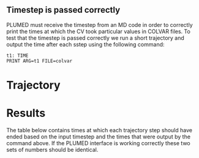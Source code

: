 Timestep is passed correctly
----------------------------

PLUMED must receive the timestep from an MD code in order to correctly print the times at which the CV took particular values in COLVAR files. 
To test that the timestep is passed correctly we run a short trajectory and output the time after each sstep using the following command:

```plumed
t1: TIME
PRINT ARG=t1 FILE=colvar 
```

# Trajectory

# Results

The table below contains times at which each trajectory step should have ended based on the input timestep and the times 
that were output by the command above.  If the PLUMED interface is working correctly these two sets of numbers should be identical.
